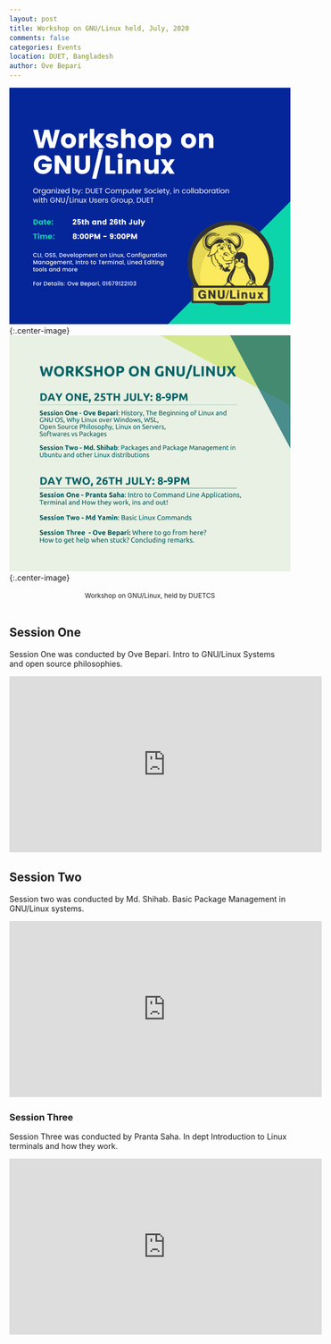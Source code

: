 ```yaml
---
layout: post
title: Workshop on GNU/Linux held, July, 2020 
comments: false
categories: Events
location: DUET, Bangladesh
author: Ove Bepari
---
```



![Workshop banner](/post_images/gnulinux_workshop/WorkshoponGNULinux.png){:.center-image} <br>
![Workshop Schedule](/post_images/gnulinux_workshop/WorkshoponGNUlinuxsyllabus.png){:.center-image}

<center> <small>Workshop on GNU/Linux, held by DUETCS</small> </center> <br>

## Session One
Session One was conducted by Ove Bepari. Intro to GNU/Linux Systems and open source philosophies.

<iframe width="560" height="315" src="https://www.youtube.com/embed/omys47kc4II" title="YouTube video player" frameborder="0" allow="accelerometer; autoplay; clipboard-write; encrypted-media; gyroscope; picture-in-picture" allowfullscreen></iframe>

## Session Two
Session two was conducted by Md. Shihab. Basic Package Management in GNU/Linux systems.

<iframe width="560" height="315" src="https://www.youtube.com/embed/65C4aXRmb8o" title="YouTube video player" frameborder="0" allow="accelerometer; autoplay; clipboard-write; encrypted-media; gyroscope; picture-in-picture" allowfullscreen></iframe>

### Session Three
Session Three was conducted by Pranta Saha. In dept Introduction to Linux terminals and how they work.

<iframe width="560" height="315" src="https://www.youtube.com/embed/mJ9tHAO9VzE" title="YouTube video player" frameborder="0" allow="accelerometer; autoplay; clipboard-write; encrypted-media; gyroscope; picture-in-picture" allowfullscreen></iframe>